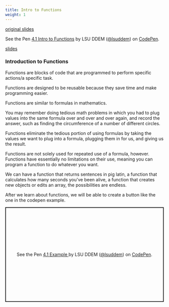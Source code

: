 ```yaml
---
title: Intro to Functions
weight: 1
---
```


[original slides](../old_presentation4_1)

<p data-height="600" data-theme-id="33744" data-slug-hash="074c015687b74da5e7b28a53a0b82836" data-default-tab="js,result" data-user="lsuddem" data-embed-version="2" data-pen-title="4.1 Intro to Functions" data-editable="true" class="codepen">See the Pen <a href="https://codepen.io/lsuddem/pen/074c015687b74da5e7b28a53a0b82836/">4.1 Intro to Functions</a> by LSU DDEM (<a href="https://codepen.io/lsuddem">@lsuddem</a>) on <a href="https://codepen.io">CodePen</a>.</p>
<script async src="https://static.codepen.io/assets/embed/ei.js"></script>


[slides](../presentation4_1)

### Introduction to Functions 

Functions are blocks of code that are programmed to perform specific actions/a specific task. 

Functions are designed to be reusable because they save time and make programming easier. 

Functions are similar to formulas in mathematics. 

You may remember doing tedious math problems in which you had to plug values into the same formula over and over and over again, and record the answer, such as finding the circumference of a number of different circles.

Functions eliminate the tedious portion of using formulas by taking the values we want to plug into a formula, plugging them in for us, and giving us the result. 

Functions are not solely used for repeated use of a formula, however. Functions have essentially no limitations on their use, meaning you can program a function to do whatever you want. 

We can have a function that returns sentences in pig latin, a function that calculates how many seconds you've been alive, a function that creates new objects or edits an array, the possibilities are endless.

After we learn about functions, we will be able to create a button like the one in the codepen example. 

<p class="codepen" data-height="300" data-default-tab="result" data-slug-hash="gbYgqvY" data-pen-title="4.1 Example " data-user="lsuddem" style="height: 300px; box-sizing: border-box; display: flex; align-items: center; justify-content: center; border: 2px solid; margin: 1em 0; padding: 1em;">
  <span>See the Pen <a href="https://codepen.io/lsuddem/pen/gbYgqvY">
  4.1 Example </a> by LSU DDEM (<a href="https://codepen.io/lsuddem">@lsuddem</a>)
  on <a href="https://codepen.io">CodePen</a>.</span>
</p>
<script async src="https://cpwebassets.codepen.io/assets/embed/ei.js"></script>